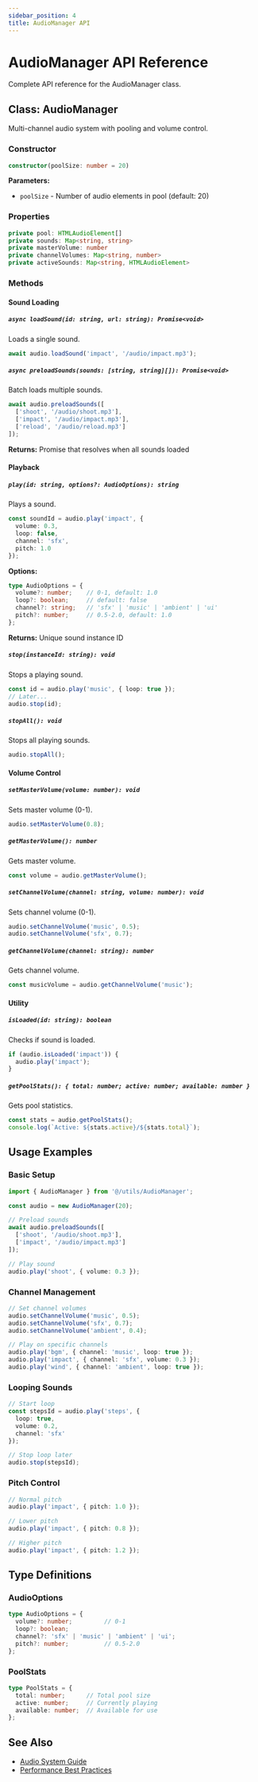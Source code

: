 ```yaml
---
sidebar_position: 4
title: AudioManager API
---
```


# AudioManager API Reference

Complete API reference for the AudioManager class.

## Class: AudioManager

Multi-channel audio system with pooling and volume control.

### Constructor

```typescript
constructor(poolSize: number = 20)
```

**Parameters:**
- `poolSize` - Number of audio elements in pool (default: 20)

### Properties

```typescript
private pool: HTMLAudioElement[]
private sounds: Map<string, string>
private masterVolume: number
private channelVolumes: Map<string, number>
private activeSounds: Map<string, HTMLAudioElement>
```

### Methods

#### Sound Loading

##### `async loadSound(id: string, url: string): Promise<void>`

Loads a single sound.

```typescript
await audio.loadSound('impact', '/audio/impact.mp3');
```

##### `async preloadSounds(sounds: [string, string][]): Promise<void>`

Batch loads multiple sounds.

```typescript
await audio.preloadSounds([
  ['shoot', '/audio/shoot.mp3'],
  ['impact', '/audio/impact.mp3'],
  ['reload', '/audio/reload.mp3']
]);
```

**Returns:** Promise that resolves when all sounds loaded

#### Playback

##### `play(id: string, options?: AudioOptions): string`

Plays a sound.

```typescript
const soundId = audio.play('impact', {
  volume: 0.3,
  loop: false,
  channel: 'sfx',
  pitch: 1.0
});
```

**Options:**
```typescript
type AudioOptions = {
  volume?: number;    // 0-1, default: 1.0
  loop?: boolean;     // default: false
  channel?: string;   // 'sfx' | 'music' | 'ambient' | 'ui'
  pitch?: number;     // 0.5-2.0, default: 1.0
};
```

**Returns:** Unique sound instance ID

##### `stop(instanceId: string): void`

Stops a playing sound.

```typescript
const id = audio.play('music', { loop: true });
// Later...
audio.stop(id);
```

##### `stopAll(): void`

Stops all playing sounds.

```typescript
audio.stopAll();
```

#### Volume Control

##### `setMasterVolume(volume: number): void`

Sets master volume (0-1).

```typescript
audio.setMasterVolume(0.8);
```

##### `getMasterVolume(): number`

Gets master volume.

```typescript
const volume = audio.getMasterVolume();
```

##### `setChannelVolume(channel: string, volume: number): void`

Sets channel volume (0-1).

```typescript
audio.setChannelVolume('music', 0.5);
audio.setChannelVolume('sfx', 0.7);
```

##### `getChannelVolume(channel: string): number`

Gets channel volume.

```typescript
const musicVolume = audio.getChannelVolume('music');
```

#### Utility

##### `isLoaded(id: string): boolean`

Checks if sound is loaded.

```typescript
if (audio.isLoaded('impact')) {
  audio.play('impact');
}
```

##### `getPoolStats(): { total: number; active: number; available: number }`

Gets pool statistics.

```typescript
const stats = audio.getPoolStats();
console.log(`Active: ${stats.active}/${stats.total}`);
```

## Usage Examples

### Basic Setup

```typescript
import { AudioManager } from '@/utils/AudioManager';

const audio = new AudioManager(20);

// Preload sounds
await audio.preloadSounds([
  ['shoot', '/audio/shoot.mp3'],
  ['impact', '/audio/impact.mp3']
]);

// Play sound
audio.play('shoot', { volume: 0.3 });
```

### Channel Management

```typescript
// Set channel volumes
audio.setChannelVolume('music', 0.5);
audio.setChannelVolume('sfx', 0.7);
audio.setChannelVolume('ambient', 0.4);

// Play on specific channels
audio.play('bgm', { channel: 'music', loop: true });
audio.play('impact', { channel: 'sfx', volume: 0.3 });
audio.play('wind', { channel: 'ambient', loop: true });
```

### Looping Sounds

```typescript
// Start loop
const stepsId = audio.play('steps', {
  loop: true,
  volume: 0.2,
  channel: 'sfx'
});

// Stop loop later
audio.stop(stepsId);
```

### Pitch Control

```typescript
// Normal pitch
audio.play('impact', { pitch: 1.0 });

// Lower pitch
audio.play('impact', { pitch: 0.8 });

// Higher pitch
audio.play('impact', { pitch: 1.2 });
```

## Type Definitions

### AudioOptions

```typescript
type AudioOptions = {
  volume?: number;         // 0-1
  loop?: boolean;
  channel?: 'sfx' | 'music' | 'ambient' | 'ui';
  pitch?: number;          // 0.5-2.0
};
```

### PoolStats

```typescript
type PoolStats = {
  total: number;      // Total pool size
  active: number;     // Currently playing
  available: number;  // Available for use
};
```

## See Also

- [Audio System Guide](/docs/systems/audio)
- [Performance Best Practices](/docs/performance/best-practices)
